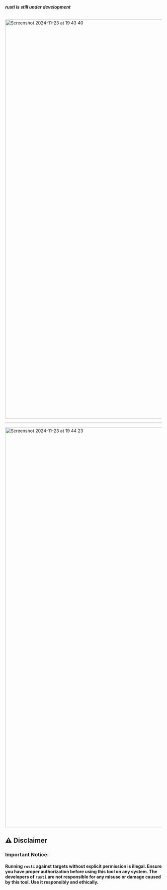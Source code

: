 ###### ***rusti is still under development***

<img width="1285" alt="Screenshot 2024-11-23 at 19 43 40" src="https://github.com/user-attachments/assets/6b8658e2-bd43-415c-a12f-2fc737597d3b">

---

<img width="1288" alt="Screenshot 2024-11-23 at 19 44 23" src="https://github.com/user-attachments/assets/15fc5321-aef3-4245-8dd4-6fcf7d4489b2">

## ⚠️ Disclaimer

### Important Notice:

#### Running `rusti` against targets without explicit permission is illegal. Ensure you have proper authorization before using this tool on any system. The developers of `rusti` are not responsible for any misuse or damage caused by this tool. Use it responsibly and ethically.

